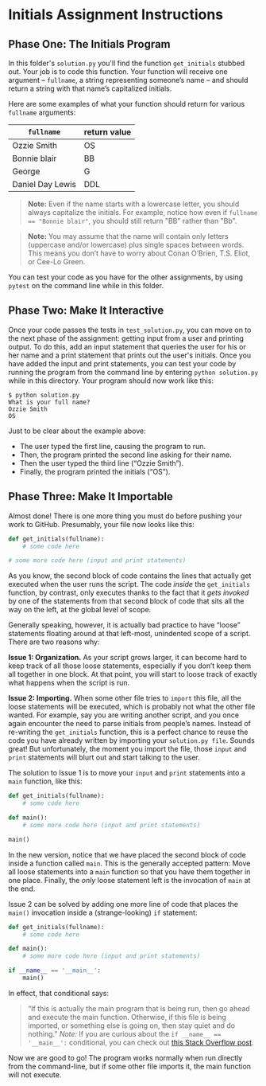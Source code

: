 # Initials Assignment Instructions

## Phase One: The Initials Program

In this folder's ``solution.py`` you'll find the function ``get_initials`` stubbed out. Your job is to code this function. Your function will receive one argument – ``fullname``, a string representing someone’s name – and should return a string with that name’s capitalized initials.

Here are some examples of what your function should return for various ``fullname`` arguments:

| ``fullname``  | return value |
|---------------|--------------|
| Ozzie Smith | OS |
| Bonnie blair | BB |
| George | G |
| Daniel Day Lewis | DDL |

> **Note:** Even if the name starts with a lowercase letter, you should always capitalize the initials. For example, notice how even if ``fullname == "Bonnie blair"``, you should still return "BB" rather than "Bb".

> **Note:** You may assume that the name will contain only letters (uppercase and/or lowercase) plus single spaces between words. This means you don’t have to worry about Conan O’Brien, T.S. Eliot, or Cee-Lo Green.

You can test your code as you have for the other assignments, by using ``pytest`` on the command line while in this folder.

## Phase Two: Make It Interactive

Once your code passes the tests in ``test_solution.py``, you can move on to the next phase of the assignment: getting input from a user and printing output. To do this, add an input statement that queries the user for his or her name and a print statement that prints out the user's initials. Once you have added the input and print statements, you can test your code by running the program from the command line by entering ``python solution.py`` while in this directory. Your program should now work like this: 

```nohighlight
$ python solution.py
What is your full name?
Ozzie Smith
OS
```

Just to be clear about the example above:

* The user typed the first line, causing the program to run.
* Then, the program printed the second line asking for their name.
* Then the user typed the third line (“Ozzie Smith”).
* Finally, the program printed the initials (“OS”).

## Phase Three: Make It Importable

Almost done! There is one more thing you must do before pushing your work to GitHub. Presumably, your file now looks like this:

```python
def get_initials(fullname):
    # some code here

# some more code here (input and print statements)
```

As you know, the second block of code contains the lines that actually get executed when the user runs the script. The code *inside* the ``get_initials`` function, by contrast, only executes thanks to the fact that it *gets invoked* by one of the statements from that second block of code that sits all the way on the left, at the global level of scope.

Generally speaking, however, it is actually bad practice to have “loose” statements floating around at that left-most, unindented scope of a script. There are two reasons why:

**Issue 1: Organization.** As your script grows larger, it can become hard to keep track of all those loose statements, especially if you don’t keep them all together in one block. At that point, you will start to loose track of exactly what happens when the script is run.

**Issue 2: Importing.** When some other file tries to ``import`` this file, all the loose statements will be executed, which is probably not what the other file wanted. For example, say you are writing another script, and you once again encounter the need to parse initials from people’s names. Instead of re-writing the ``get_initials`` function, this is a perfect chance to reuse the code you have already written by importing your ``solution.py file``. Sounds great! But unfortunately, the moment you import the file, those ``input`` and ``print`` statements will blurt out and start talking to the user.

The solution to Issue 1 is to move your ``input`` and ``print`` statements into a ``main`` function, like this:

```python
def get_initials(fullname):
    # some code here

def main():
    # some more code here (input and print statements)

main()
```

In the new version, notice that we have placed the second block of code inside a function called ``main``. This is the generally accepted pattern: Move all loose statements into a ``main`` function so that you have them together in one place. Finally, the *only* loose statement left is the invocation of ``main`` at the end.

Issue 2 can be solved by adding one more line of code that places the ``main()`` invocation inside a (strange-looking) ``if`` statement:

```python
def get_initials(fullname):
    # some code here

def main():
    # some more code here (input and print statements)

if __name__ == '__main__':
    main()
```

In effect, that conditional says:

> “If this is actually the main program that is being run, then go ahead and execute the main function. Otherwise, if this file is being imported, or something else is going on, then stay quiet and do nothing.”
> *Note:* If you are curious about the ``if __name__ == '__main__':`` conditional, you can check out [this Stack Overflow post](http://stackoverflow.com/questions/419163/what-does-if-name-main-do#419185).

Now we are good to go! The program works normally when run directly from the command-line, but if some other file imports it, the main function will not execute.

